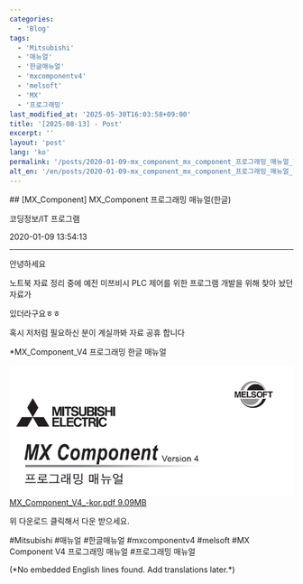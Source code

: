 ```yaml
---
categories:
  - 'Blog'
tags:
  - 'Mitsubishi'
  - '매뉴얼'
  - '한글매뉴얼'
  - 'mxcomponentv4'
  - 'melsoft'
  - 'MX'
  - '프로그래밍'
last_modified_at: '2025-05-30T16:03:58+09:00'
title: '[2025-08-13] - Post'
excerpt: ''
layout: 'post'
lang: 'ko'
permalink: '/posts/2020-01-09-mx_component_mx_component_프로그래밍_매뉴얼_한글/'
alt_en: '/en/posts/2020-01-09-mx_component_mx_component_프로그래밍_매뉴얼_한글/'
---
```


<div class="lang-panel lang-ko" lang="ko">
## [MX_Component] MX_Component 프로그래밍 매뉴얼(한글)

코딩정보/IT 프로그램

2020-01-09 13:54:13

* * *

안녕하세요

노트북 자료 정리 중에 예전 미쯔비시 PLC 제어를 위한 프로그램 개발을 위해 찾아 놨던 자료가

있더라구요ㅎㅎ

혹시 저처럼 필요하신 분이 계실까봐 자료 공휴 합니다

*MX_Component_V4 프로그래밍 한글 매뉴얼

![](/assets/images/mx_component_mx_component_프로그래밍_매뉴얼_한글/img.png)  [
MX_Component_V4_-kor.pdf 9.09MB ](./file/MX_Component_V4_-kor.pdf)

위 다운로드 클릭해서 다운 받으세요.

  

#Mitsubishi #매뉴얼 #한글매뉴얼 #mxcomponentv4 #melsoft #MX Component V4 프로그래밍 매뉴얼
#프로그래밍 매뉴얼


</div>
<div class="lang-panel lang-en" lang="en">
(*No embedded English lines found. Add translations later.*)

</div>
